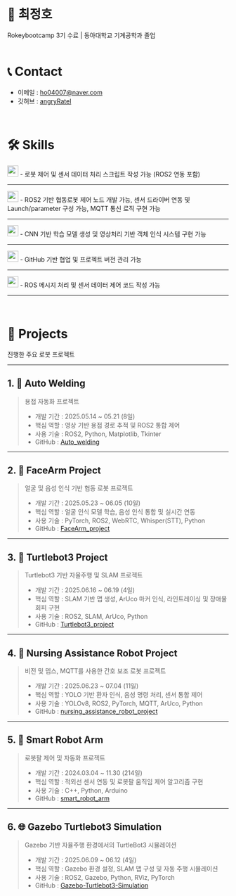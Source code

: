 # 📜 최정호

Rokeybootcamp 3기 수료 | 동아대학교 기계공학과 졸업  
<br />

# 📞 Contact  
- 이메일 : ho04007@naver.com  
- 깃허브 : [angryRatel](https://github.com/angryRatel)
<br />

# 🛠️ Skills

<img src="https://img.shields.io/badge/Python-%E2%97%8F-blue" height="25px" />  
- 로봇 제어 및 센서 데이터 처리 스크립트 작성 가능 (ROS2 연동 포함)

---

<img src="https://img.shields.io/badge/ROS2-%E2%97%8F-lightgrey" height="25px" />  
- ROS2 기반 협동로봇 제어 노드 개발 가능, 센서 드라이버 연동 및 Launch/parameter 구성 가능, MQTT 통신 로직 구현 가능

---

<img src="https://img.shields.io/badge/OpenCV_&_PyTorch-%E2%97%8F-orange" height="25px" />  
- CNN 기반 학습 모델 생성 및 영상처리 기반 객체 인식 시스템 구현 가능

---

<img src="https://img.shields.io/badge/Git-%E2%97%8F-green" height="25px" />  
- GitHub 기반 협업 및 프로젝트 버전 관리 가능

---

<img src="https://img.shields.io/badge/C_&_C++-%E2%97%8F-red" height="25px" />  
- ROS 메시지 처리 및 센서 데이터 제어 코드 작성 가능

---

<br />

# 📝 Projects

진행한 주요 로봇 프로젝트

---

## 1. 🤖 Auto Welding  
> 용접 자동화 프로젝트  
>
> - 개발 기간 : 2025.05.14 ~ 05.21 (8일)  
> - 핵심 역할 : 영상 기반 용접 경로 추적 및 ROS2 통합 제어  
> - 사용 기술 : ROS2, Python, Matplotlib, Tkinter
> - GitHub : [Auto_welding](https://github.com/angryRatel/Auto_welding)

---

## 2. 🤝 FaceArm Project  
> 얼굴 및 음성 인식 기반 협동 로봇 프로젝트
>
> - 개발 기간 : 2025.05.23 ~ 06.05 (10일)  
> - 핵심 역할 : 얼굴 인식 모델 학습, 음성 인식 통합 및 실시간 연동  
> - 사용 기술 : PyTorch, ROS2, WebRTC, Whisper(STT), Python   
> - GitHub : [FaceArm_project](https://github.com/angryRatel/FaceArm_project)

---

## 3. 🛞 Turtlebot3 Project  
> Turtlebot3 기반 자율주행 및 SLAM 프로젝트  
>
> - 개발 기간 : 2025.06.16 ~ 06.19 (4일)  
> - 핵심 역할 : SLAM 기반 맵 생성, ArUco 마커 인식, 라인트레이싱 및 장애물 회피 구현  
> - 사용 기술 : ROS2, SLAM, ArUco, Python  
> - GitHub : [Turtlebot3_project](https://github.com/angryRatel/Turtlebot3_project)

---

## 4. 🏥 Nursing Assistance Robot Project  
> 비전 및 뎁스, MQTT를 사용한 간호 보조 로봇 프로젝트 
>
> - 개발 기간 : 2025.06.23 ~ 07.04 (11일)  
> - 핵심 역할 : YOLO 기반 환자 인식, 음성 명령 처리, 센서 통합 제어  
> - 사용 기술 : YOLOv8, ROS2, PyTorch, MQTT, ArUco, Python   
> - GitHub : [nursing_assistance_robot_project](https://github.com/angryRatel/nursing_assistance_robot_project)

---

## 5. 🦾 Smart Robot Arm  
> 로봇팔 제어 및 자동화 프로젝트
>
> - 개발 기간 : 2024.03.04 ~ 11.30 (214일)  
> - 핵심 역할 : 적외선 센서 연동 및 로봇팔 움직임 제어 알고리즘 구현  
> - 사용 기술 : C++, Python, Arduino  
> - GitHub : [smart_robot_arm](https://github.com/angryRatel/smart_robot_arm)

---

## 6. 🌐 Gazebo Turtlebot3 Simulation  
> Gazebo 기반 자율주행 환경에서의 TurtleBot3 시뮬레이션  
>
> - 개발 기간 : 2025.06.09 ~ 06.12 (4일)  
> - 핵심 역할 : Gazebo 환경 설정, SLAM 맵 구성 및 자동 주행 시뮬레이션  
> - 사용 기술 : ROS2, Gazebo, Python, RViz, PyTorch 
> - GitHub : [Gazebo-Turtlebot3-Simulation](https://github.com/angryRatel/Gazebo-Turtlebot3-Simulation)


